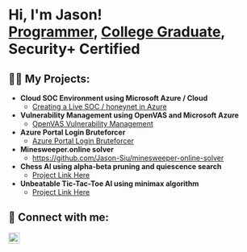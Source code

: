 <h1>Hi, I'm Jason! <br/><a href="https://github.com/Jason-Siu">Programmer</a>, <a href="https://www.linkedin.com/in/jason-siu-18b5122ab/">College Graduate</a>, Security+ Certified</a></h1>

<h2>👨‍💻 My Projects:</h2>

- <b>Cloud SOC Environment using Microsoft Azure / Cloud</b>
  - [Creating a Live SOC / honeynet in Azure](https://github.com/Jason-Siu/Cloud-SOC)
- <b>Vulnerability Management using OpenVAS and Microsoft Azure </b>
  - [OpenVAS Vulnerability Management](https://github.com/Jason-Siu/OpenVAS-Vulnerability-Scanning)
- <b>Azure Portal Login Bruteforcer</b>
  - [Azure Portal Login Bruteforcer](https://github.com/Jason-Siu/Bruteforce-Azure-Entra-ID-Script)
- <b>Minesweeper.online solver</b>
  - https://github.com/Jason-Siu/minesweeper-online-solver
- <b>Chess AI using alpha-beta pruning and quiescence search</b>
  - [Project Link Here](https://github.com/Jason-Siu/Chess-AI)
- <b>Unbeatable Tic-Tac-Toe AI using minimax algorithm</b>
  - [Project Link Here](https://github.com/Jason-Siu/Unbeatable-TICTACTOE-AI)

<h2> 🤳 Connect with me:</h2>

[<img align="left" alt="JoshMadakor | LinkedIn" width="22px" src="https://cdn.jsdelivr.net/npm/simple-icons@v3/icons/linkedin.svg" />][linkedin]

[linkedin]: https://www.linkedin.com/in/jason-siu-18b5122ab/

<!--
**joshmadakor1/joshmadakor1** is a ✨ _special_ ✨ repository because its `README.md` (this file) appears on your GitHub profile.

Here are some ideas to get you started:

- 🔭 I’m currently working on ...
- 🌱 I’m currently learning ...
- 👯 I’m looking to collaborate on ...
- 🤔 I’m looking for help with ...
- 💬 Ask me about ...
- 📫 How to reach me: ...
- 😄 Pronouns: ...
- ⚡ Fun fact: ...
-->
